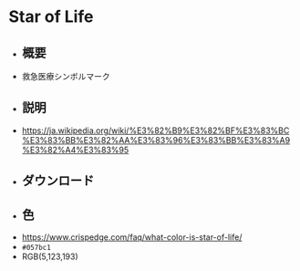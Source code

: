 # Star of Life
- ## 概要
- 救急医療シンボルマーク
- ## 説明
- https://ja.wikipedia.org/wiki/%E3%82%B9%E3%82%BF%E3%83%BC%E3%83%BB%E3%82%AA%E3%83%96%E3%83%BB%E3%83%A9%E3%82%A4%E3%83%95
- ## ダウンロード
- ## 色
- https://www.crispedge.com/faq/what-color-is-star-of-life/
- `#057bc1`
- RGB(5,123,193)